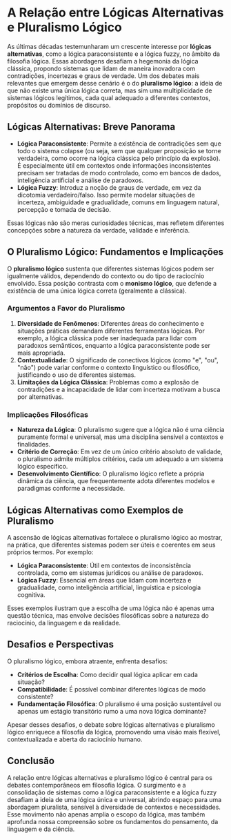 # A Relação entre Lógicas Alternativas e Pluralismo Lógico

As últimas décadas testemunharam um crescente interesse por **lógicas alternativas**, como a lógica paraconsistente e a lógica fuzzy, no âmbito da filosofia lógica. Essas abordagens desafiam a hegemonia da lógica clássica, propondo sistemas que lidam de maneira inovadora com contradições, incertezas e graus de verdade. Um dos debates mais relevantes que emergem desse cenário é o do **pluralismo lógico**: a ideia de que não existe uma única lógica correta, mas sim uma multiplicidade de sistemas lógicos legítimos, cada qual adequado a diferentes contextos, propósitos ou domínios de discurso.

## Lógicas Alternativas: Breve Panorama

- **Lógica Paraconsistente**: Permite a existência de contradições sem que todo o sistema colapse (ou seja, sem que qualquer proposição se torne verdadeira, como ocorre na lógica clássica pelo princípio da explosão). É especialmente útil em contextos onde informações inconsistentes precisam ser tratadas de modo controlado, como em bancos de dados, inteligência artificial e análise de paradoxos.
- **Lógica Fuzzy**: Introduz a noção de graus de verdade, em vez da dicotomia verdadeiro/falso. Isso permite modelar situações de incerteza, ambiguidade e gradualidade, comuns em linguagem natural, percepção e tomada de decisão.

Essas lógicas não são meras curiosidades técnicas, mas refletem diferentes concepções sobre a natureza da verdade, validade e inferência.

## O Pluralismo Lógico: Fundamentos e Implicações

O **pluralismo lógico** sustenta que diferentes sistemas lógicos podem ser igualmente válidos, dependendo do contexto ou do tipo de raciocínio envolvido. Essa posição contrasta com o **monismo lógico**, que defende a existência de uma única lógica correta (geralmente a clássica).

### Argumentos a Favor do Pluralismo

1. **Diversidade de Fenômenos**: Diferentes áreas do conhecimento e situações práticas demandam diferentes ferramentas lógicas. Por exemplo, a lógica clássica pode ser inadequada para lidar com paradoxos semânticos, enquanto a lógica paraconsistente pode ser mais apropriada.
2. **Contextualidade**: O significado de conectivos lógicos (como "e", "ou", "não") pode variar conforme o contexto linguístico ou filosófico, justificando o uso de diferentes sistemas.
3. **Limitações da Lógica Clássica**: Problemas como a explosão de contradições e a incapacidade de lidar com incerteza motivam a busca por alternativas.

### Implicações Filosóficas

- **Natureza da Lógica**: O pluralismo sugere que a lógica não é uma ciência puramente formal e universal, mas uma disciplina sensível a contextos e finalidades.
- **Critério de Correção**: Em vez de um único critério absoluto de validade, o pluralismo admite múltiplos critérios, cada um adequado a um sistema lógico específico.
- **Desenvolvimento Científico**: O pluralismo lógico reflete a própria dinâmica da ciência, que frequentemente adota diferentes modelos e paradigmas conforme a necessidade.

## Lógicas Alternativas como Exemplos de Pluralismo

A ascensão de lógicas alternativas fortalece o pluralismo lógico ao mostrar, na prática, que diferentes sistemas podem ser úteis e coerentes em seus próprios termos. Por exemplo:

- **Lógica Paraconsistente**: Útil em contextos de inconsistência controlada, como em sistemas jurídicos ou análise de paradoxos.
- **Lógica Fuzzy**: Essencial em áreas que lidam com incerteza e gradualidade, como inteligência artificial, linguística e psicologia cognitiva.

Esses exemplos ilustram que a escolha de uma lógica não é apenas uma questão técnica, mas envolve decisões filosóficas sobre a natureza do raciocínio, da linguagem e da realidade.

## Desafios e Perspectivas

O pluralismo lógico, embora atraente, enfrenta desafios:

- **Critérios de Escolha**: Como decidir qual lógica aplicar em cada situação?
- **Compatibilidade**: É possível combinar diferentes lógicas de modo consistente?
- **Fundamentação Filosófica**: O pluralismo é uma posição sustentável ou apenas um estágio transitório rumo a uma nova lógica dominante?

Apesar desses desafios, o debate sobre lógicas alternativas e pluralismo lógico enriquece a filosofia da lógica, promovendo uma visão mais flexível, contextualizada e aberta do raciocínio humano.

## Conclusão

A relação entre lógicas alternativas e pluralismo lógico é central para os debates contemporâneos em filosofia lógica. O surgimento e a consolidação de sistemas como a lógica paraconsistente e a lógica fuzzy desafiam a ideia de uma lógica única e universal, abrindo espaço para uma abordagem pluralista, sensível à diversidade de contextos e necessidades. Esse movimento não apenas amplia o escopo da lógica, mas também aprofunda nossa compreensão sobre os fundamentos do pensamento, da linguagem e da ciência.